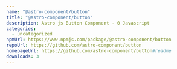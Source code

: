 ```yaml
---
name: "@astro-component/button"
title: "@astro-component/button"
description: Astro js Button Component - 0 Javascript
categories:
  - uncategorized
npmUrl: https://www.npmjs.com/package/@astro-component/button
repoUrl: https://github.com/astro-component/button
homepageUrl: https://github.com/astro-component/button#readme
downloads: 3
---
```

